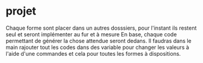 # projet
Chaque forme sont placer dans un autres dosssiers, pour l'instant ils restent seul et seront implémenter au fur et à mesure 
En base, chaque code permettant de générer la chose attendue seront dedans.
Il faudras dans le main rajouter tout les codes dans des variable pour changer les valeurs à l'aide d'une commandes et cela pour toutes les formes à dispositions. 